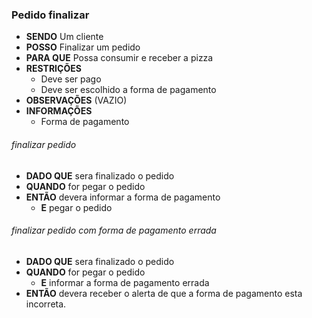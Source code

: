 ### Pedido finalizar

- **SENDO** Um cliente
- **POSSO** Finalizar um pedido
- **PARA QUE** Possa consumir e receber a pizza 
- **RESTRIÇÕES** 
  - Deve ser pago
  - Deve ser escolhido a forma de pagamento
- **OBSERVAÇÕES** (VAZIO)
- **INFORMAÇÕES** 
  - Forma de pagamento

###### *finalizar pedido*
  - **DADO QUE** sera finalizado o pedido
  - **QUANDO** for pegar o pedido
  - **ENTÃO** devera informar a forma de pagamento
    - **E** pegar o pedido

###### *finalizar pedido com forma de pagamento errada*
  - **DADO QUE** sera finalizado o pedido
  - **QUANDO** for pegar o pedido
    - **E** informar a forma de pagamento errada
  - **ENTÃO** devera receber o alerta de que a forma de pagamento esta incorreta.



